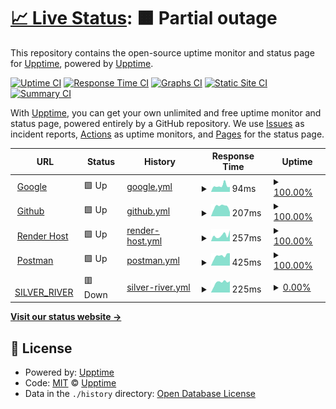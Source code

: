 # [📈 Live Status](https://upptime.github.io/upptime): <!--live status--> **🟧 Partial outage**

This repository contains the open-source uptime monitor and status page for [Upptime](https://upptime.js.org), powered by [Upptime](https://github.com/upptime/upptime).

[![Uptime CI](https://github.com/PabloBaeza56/ALERTS_SILVER_RIVER/workflows/Uptime%20CI/badge.svg)](https://github.com/PabloBaeza56/ALERTS_SILVER_RIVER/actions?query=workflow%3A%22Uptime+CI%22)
[![Response Time CI](https://github.com/PabloBaeza56/ALERTS_SILVER_RIVER/workflows/Response%20Time%20CI/badge.svg)](https://github.com/PabloBaeza56/ALERTS_SILVER_RIVER/actions?query=workflow%3A%22Response+Time+CI%22)
[![Graphs CI](https://github.com/PabloBaeza56/ALERTS_SILVER_RIVER/workflows/Graphs%20CI/badge.svg)](https://github.com/PabloBaeza56/ALERTS_SILVER_RIVER/actions?query=workflow%3A%22Graphs+CI%22)
[![Static Site CI](https://github.com/PabloBaeza56/ALERTS_SILVER_RIVER/workflows/Static%20Site%20CI/badge.svg)](https://github.com/PabloBaeza56/ALERTS_SILVER_RIVER/actions?query=workflow%3A%22Static+Site+CI%22)
[![Summary CI](https://github.com/PabloBaeza56/ALERTS_SILVER_RIVER/workflows/Summary%20CI/badge.svg)](https://github.com/PabloBaeza56/ALERTS_SILVER_RIVER/actions?query=workflow%3A%22Summary+CI%22)

With [Upptime](https://upptime.js.org), you can get your own unlimited and free uptime monitor and status page, powered entirely by a GitHub repository. We use [Issues](https://github.com/upptime/upptime/issues) as incident reports, [Actions](https://github.com/PabloBaeza56/ALERTS_SILVER_RIVER/actions) as uptime monitors, and [Pages](https://upptime.github.io/upptime) for the status page.

<!--start: status pages-->
<!-- This summary is generated by Upptime (https://github.com/upptime/upptime) -->
<!-- Do not edit this manually, your changes will be overwritten -->
<!-- prettier-ignore -->
| URL | Status | History | Response Time | Uptime |
| --- | ------ | ------- | ------------- | ------ |
| <img alt="" src="https://icons.duckduckgo.com/ip3/www.google.com.ico" height="13"> [Google](https://www.google.com) | 🟩 Up | [google.yml](https://github.com/PabloBaeza56/ALERTS_SILVER_RIVER/commits/HEAD/history/google.yml) | <details><summary><img alt="Response time graph" src="./graphs/google/response-time-week.png" height="20"> 94ms</summary><br><a href="https://PabloBaeza56.github.io/ALERTS_SILVER_RIVER/history/google"><img alt="Response time 96" src="https://img.shields.io/endpoint?url=https%3A%2F%2Fraw.githubusercontent.com%2FPabloBaeza56%2FALERTS_SILVER_RIVER%2FHEAD%2Fapi%2Fgoogle%2Fresponse-time.json"></a><br><a href="https://PabloBaeza56.github.io/ALERTS_SILVER_RIVER/history/google"><img alt="24-hour response time 75" src="https://img.shields.io/endpoint?url=https%3A%2F%2Fraw.githubusercontent.com%2FPabloBaeza56%2FALERTS_SILVER_RIVER%2FHEAD%2Fapi%2Fgoogle%2Fresponse-time-day.json"></a><br><a href="https://PabloBaeza56.github.io/ALERTS_SILVER_RIVER/history/google"><img alt="7-day response time 94" src="https://img.shields.io/endpoint?url=https%3A%2F%2Fraw.githubusercontent.com%2FPabloBaeza56%2FALERTS_SILVER_RIVER%2FHEAD%2Fapi%2Fgoogle%2Fresponse-time-week.json"></a><br><a href="https://PabloBaeza56.github.io/ALERTS_SILVER_RIVER/history/google"><img alt="30-day response time 96" src="https://img.shields.io/endpoint?url=https%3A%2F%2Fraw.githubusercontent.com%2FPabloBaeza56%2FALERTS_SILVER_RIVER%2FHEAD%2Fapi%2Fgoogle%2Fresponse-time-month.json"></a><br><a href="https://PabloBaeza56.github.io/ALERTS_SILVER_RIVER/history/google"><img alt="1-year response time 96" src="https://img.shields.io/endpoint?url=https%3A%2F%2Fraw.githubusercontent.com%2FPabloBaeza56%2FALERTS_SILVER_RIVER%2FHEAD%2Fapi%2Fgoogle%2Fresponse-time-year.json"></a></details> | <details><summary><a href="https://PabloBaeza56.github.io/ALERTS_SILVER_RIVER/history/google">100.00%</a></summary><a href="https://PabloBaeza56.github.io/ALERTS_SILVER_RIVER/history/google"><img alt="All-time uptime 100.00%" src="https://img.shields.io/endpoint?url=https%3A%2F%2Fraw.githubusercontent.com%2FPabloBaeza56%2FALERTS_SILVER_RIVER%2FHEAD%2Fapi%2Fgoogle%2Fuptime.json"></a><br><a href="https://PabloBaeza56.github.io/ALERTS_SILVER_RIVER/history/google"><img alt="24-hour uptime 100.00%" src="https://img.shields.io/endpoint?url=https%3A%2F%2Fraw.githubusercontent.com%2FPabloBaeza56%2FALERTS_SILVER_RIVER%2FHEAD%2Fapi%2Fgoogle%2Fuptime-day.json"></a><br><a href="https://PabloBaeza56.github.io/ALERTS_SILVER_RIVER/history/google"><img alt="7-day uptime 100.00%" src="https://img.shields.io/endpoint?url=https%3A%2F%2Fraw.githubusercontent.com%2FPabloBaeza56%2FALERTS_SILVER_RIVER%2FHEAD%2Fapi%2Fgoogle%2Fuptime-week.json"></a><br><a href="https://PabloBaeza56.github.io/ALERTS_SILVER_RIVER/history/google"><img alt="30-day uptime 100.00%" src="https://img.shields.io/endpoint?url=https%3A%2F%2Fraw.githubusercontent.com%2FPabloBaeza56%2FALERTS_SILVER_RIVER%2FHEAD%2Fapi%2Fgoogle%2Fuptime-month.json"></a><br><a href="https://PabloBaeza56.github.io/ALERTS_SILVER_RIVER/history/google"><img alt="1-year uptime 100.00%" src="https://img.shields.io/endpoint?url=https%3A%2F%2Fraw.githubusercontent.com%2FPabloBaeza56%2FALERTS_SILVER_RIVER%2FHEAD%2Fapi%2Fgoogle%2Fuptime-year.json"></a></details>
| <img alt="" src="https://icons.duckduckgo.com/ip3/github.com.ico" height="13"> [Github](https://github.com) | 🟩 Up | [github.yml](https://github.com/PabloBaeza56/ALERTS_SILVER_RIVER/commits/HEAD/history/github.yml) | <details><summary><img alt="Response time graph" src="./graphs/github/response-time-week.png" height="20"> 207ms</summary><br><a href="https://PabloBaeza56.github.io/ALERTS_SILVER_RIVER/history/github"><img alt="Response time 136" src="https://img.shields.io/endpoint?url=https%3A%2F%2Fraw.githubusercontent.com%2FPabloBaeza56%2FALERTS_SILVER_RIVER%2FHEAD%2Fapi%2Fgithub%2Fresponse-time.json"></a><br><a href="https://PabloBaeza56.github.io/ALERTS_SILVER_RIVER/history/github"><img alt="24-hour response time 76" src="https://img.shields.io/endpoint?url=https%3A%2F%2Fraw.githubusercontent.com%2FPabloBaeza56%2FALERTS_SILVER_RIVER%2FHEAD%2Fapi%2Fgithub%2Fresponse-time-day.json"></a><br><a href="https://PabloBaeza56.github.io/ALERTS_SILVER_RIVER/history/github"><img alt="7-day response time 207" src="https://img.shields.io/endpoint?url=https%3A%2F%2Fraw.githubusercontent.com%2FPabloBaeza56%2FALERTS_SILVER_RIVER%2FHEAD%2Fapi%2Fgithub%2Fresponse-time-week.json"></a><br><a href="https://PabloBaeza56.github.io/ALERTS_SILVER_RIVER/history/github"><img alt="30-day response time 136" src="https://img.shields.io/endpoint?url=https%3A%2F%2Fraw.githubusercontent.com%2FPabloBaeza56%2FALERTS_SILVER_RIVER%2FHEAD%2Fapi%2Fgithub%2Fresponse-time-month.json"></a><br><a href="https://PabloBaeza56.github.io/ALERTS_SILVER_RIVER/history/github"><img alt="1-year response time 136" src="https://img.shields.io/endpoint?url=https%3A%2F%2Fraw.githubusercontent.com%2FPabloBaeza56%2FALERTS_SILVER_RIVER%2FHEAD%2Fapi%2Fgithub%2Fresponse-time-year.json"></a></details> | <details><summary><a href="https://PabloBaeza56.github.io/ALERTS_SILVER_RIVER/history/github">100.00%</a></summary><a href="https://PabloBaeza56.github.io/ALERTS_SILVER_RIVER/history/github"><img alt="All-time uptime 100.00%" src="https://img.shields.io/endpoint?url=https%3A%2F%2Fraw.githubusercontent.com%2FPabloBaeza56%2FALERTS_SILVER_RIVER%2FHEAD%2Fapi%2Fgithub%2Fuptime.json"></a><br><a href="https://PabloBaeza56.github.io/ALERTS_SILVER_RIVER/history/github"><img alt="24-hour uptime 100.00%" src="https://img.shields.io/endpoint?url=https%3A%2F%2Fraw.githubusercontent.com%2FPabloBaeza56%2FALERTS_SILVER_RIVER%2FHEAD%2Fapi%2Fgithub%2Fuptime-day.json"></a><br><a href="https://PabloBaeza56.github.io/ALERTS_SILVER_RIVER/history/github"><img alt="7-day uptime 100.00%" src="https://img.shields.io/endpoint?url=https%3A%2F%2Fraw.githubusercontent.com%2FPabloBaeza56%2FALERTS_SILVER_RIVER%2FHEAD%2Fapi%2Fgithub%2Fuptime-week.json"></a><br><a href="https://PabloBaeza56.github.io/ALERTS_SILVER_RIVER/history/github"><img alt="30-day uptime 100.00%" src="https://img.shields.io/endpoint?url=https%3A%2F%2Fraw.githubusercontent.com%2FPabloBaeza56%2FALERTS_SILVER_RIVER%2FHEAD%2Fapi%2Fgithub%2Fuptime-month.json"></a><br><a href="https://PabloBaeza56.github.io/ALERTS_SILVER_RIVER/history/github"><img alt="1-year uptime 100.00%" src="https://img.shields.io/endpoint?url=https%3A%2F%2Fraw.githubusercontent.com%2FPabloBaeza56%2FALERTS_SILVER_RIVER%2FHEAD%2Fapi%2Fgithub%2Fuptime-year.json"></a></details>
| <img alt="" src="https://icons.duckduckgo.com/ip3/render.com.ico" height="13"> [Render Host](https://render.com) | 🟩 Up | [render-host.yml](https://github.com/PabloBaeza56/ALERTS_SILVER_RIVER/commits/HEAD/history/render-host.yml) | <details><summary><img alt="Response time graph" src="./graphs/render-host/response-time-week.png" height="20"> 257ms</summary><br><a href="https://PabloBaeza56.github.io/ALERTS_SILVER_RIVER/history/render-host"><img alt="Response time 310" src="https://img.shields.io/endpoint?url=https%3A%2F%2Fraw.githubusercontent.com%2FPabloBaeza56%2FALERTS_SILVER_RIVER%2FHEAD%2Fapi%2Frender-host%2Fresponse-time.json"></a><br><a href="https://PabloBaeza56.github.io/ALERTS_SILVER_RIVER/history/render-host"><img alt="24-hour response time 102" src="https://img.shields.io/endpoint?url=https%3A%2F%2Fraw.githubusercontent.com%2FPabloBaeza56%2FALERTS_SILVER_RIVER%2FHEAD%2Fapi%2Frender-host%2Fresponse-time-day.json"></a><br><a href="https://PabloBaeza56.github.io/ALERTS_SILVER_RIVER/history/render-host"><img alt="7-day response time 257" src="https://img.shields.io/endpoint?url=https%3A%2F%2Fraw.githubusercontent.com%2FPabloBaeza56%2FALERTS_SILVER_RIVER%2FHEAD%2Fapi%2Frender-host%2Fresponse-time-week.json"></a><br><a href="https://PabloBaeza56.github.io/ALERTS_SILVER_RIVER/history/render-host"><img alt="30-day response time 310" src="https://img.shields.io/endpoint?url=https%3A%2F%2Fraw.githubusercontent.com%2FPabloBaeza56%2FALERTS_SILVER_RIVER%2FHEAD%2Fapi%2Frender-host%2Fresponse-time-month.json"></a><br><a href="https://PabloBaeza56.github.io/ALERTS_SILVER_RIVER/history/render-host"><img alt="1-year response time 310" src="https://img.shields.io/endpoint?url=https%3A%2F%2Fraw.githubusercontent.com%2FPabloBaeza56%2FALERTS_SILVER_RIVER%2FHEAD%2Fapi%2Frender-host%2Fresponse-time-year.json"></a></details> | <details><summary><a href="https://PabloBaeza56.github.io/ALERTS_SILVER_RIVER/history/render-host">100.00%</a></summary><a href="https://PabloBaeza56.github.io/ALERTS_SILVER_RIVER/history/render-host"><img alt="All-time uptime 100.00%" src="https://img.shields.io/endpoint?url=https%3A%2F%2Fraw.githubusercontent.com%2FPabloBaeza56%2FALERTS_SILVER_RIVER%2FHEAD%2Fapi%2Frender-host%2Fuptime.json"></a><br><a href="https://PabloBaeza56.github.io/ALERTS_SILVER_RIVER/history/render-host"><img alt="24-hour uptime 100.00%" src="https://img.shields.io/endpoint?url=https%3A%2F%2Fraw.githubusercontent.com%2FPabloBaeza56%2FALERTS_SILVER_RIVER%2FHEAD%2Fapi%2Frender-host%2Fuptime-day.json"></a><br><a href="https://PabloBaeza56.github.io/ALERTS_SILVER_RIVER/history/render-host"><img alt="7-day uptime 100.00%" src="https://img.shields.io/endpoint?url=https%3A%2F%2Fraw.githubusercontent.com%2FPabloBaeza56%2FALERTS_SILVER_RIVER%2FHEAD%2Fapi%2Frender-host%2Fuptime-week.json"></a><br><a href="https://PabloBaeza56.github.io/ALERTS_SILVER_RIVER/history/render-host"><img alt="30-day uptime 100.00%" src="https://img.shields.io/endpoint?url=https%3A%2F%2Fraw.githubusercontent.com%2FPabloBaeza56%2FALERTS_SILVER_RIVER%2FHEAD%2Fapi%2Frender-host%2Fuptime-month.json"></a><br><a href="https://PabloBaeza56.github.io/ALERTS_SILVER_RIVER/history/render-host"><img alt="1-year uptime 100.00%" src="https://img.shields.io/endpoint?url=https%3A%2F%2Fraw.githubusercontent.com%2FPabloBaeza56%2FALERTS_SILVER_RIVER%2FHEAD%2Fapi%2Frender-host%2Fuptime-year.json"></a></details>
| <img alt="" src="https://icons.duckduckgo.com/ip3/community.postman.com.ico" height="13"> [Postman](https://community.postman.com) | 🟩 Up | [postman.yml](https://github.com/PabloBaeza56/ALERTS_SILVER_RIVER/commits/HEAD/history/postman.yml) | <details><summary><img alt="Response time graph" src="./graphs/postman/response-time-week.png" height="20"> 425ms</summary><br><a href="https://PabloBaeza56.github.io/ALERTS_SILVER_RIVER/history/postman"><img alt="Response time 399" src="https://img.shields.io/endpoint?url=https%3A%2F%2Fraw.githubusercontent.com%2FPabloBaeza56%2FALERTS_SILVER_RIVER%2FHEAD%2Fapi%2Fpostman%2Fresponse-time.json"></a><br><a href="https://PabloBaeza56.github.io/ALERTS_SILVER_RIVER/history/postman"><img alt="24-hour response time 482" src="https://img.shields.io/endpoint?url=https%3A%2F%2Fraw.githubusercontent.com%2FPabloBaeza56%2FALERTS_SILVER_RIVER%2FHEAD%2Fapi%2Fpostman%2Fresponse-time-day.json"></a><br><a href="https://PabloBaeza56.github.io/ALERTS_SILVER_RIVER/history/postman"><img alt="7-day response time 425" src="https://img.shields.io/endpoint?url=https%3A%2F%2Fraw.githubusercontent.com%2FPabloBaeza56%2FALERTS_SILVER_RIVER%2FHEAD%2Fapi%2Fpostman%2Fresponse-time-week.json"></a><br><a href="https://PabloBaeza56.github.io/ALERTS_SILVER_RIVER/history/postman"><img alt="30-day response time 399" src="https://img.shields.io/endpoint?url=https%3A%2F%2Fraw.githubusercontent.com%2FPabloBaeza56%2FALERTS_SILVER_RIVER%2FHEAD%2Fapi%2Fpostman%2Fresponse-time-month.json"></a><br><a href="https://PabloBaeza56.github.io/ALERTS_SILVER_RIVER/history/postman"><img alt="1-year response time 399" src="https://img.shields.io/endpoint?url=https%3A%2F%2Fraw.githubusercontent.com%2FPabloBaeza56%2FALERTS_SILVER_RIVER%2FHEAD%2Fapi%2Fpostman%2Fresponse-time-year.json"></a></details> | <details><summary><a href="https://PabloBaeza56.github.io/ALERTS_SILVER_RIVER/history/postman">100.00%</a></summary><a href="https://PabloBaeza56.github.io/ALERTS_SILVER_RIVER/history/postman"><img alt="All-time uptime 100.00%" src="https://img.shields.io/endpoint?url=https%3A%2F%2Fraw.githubusercontent.com%2FPabloBaeza56%2FALERTS_SILVER_RIVER%2FHEAD%2Fapi%2Fpostman%2Fuptime.json"></a><br><a href="https://PabloBaeza56.github.io/ALERTS_SILVER_RIVER/history/postman"><img alt="24-hour uptime 100.00%" src="https://img.shields.io/endpoint?url=https%3A%2F%2Fraw.githubusercontent.com%2FPabloBaeza56%2FALERTS_SILVER_RIVER%2FHEAD%2Fapi%2Fpostman%2Fuptime-day.json"></a><br><a href="https://PabloBaeza56.github.io/ALERTS_SILVER_RIVER/history/postman"><img alt="7-day uptime 100.00%" src="https://img.shields.io/endpoint?url=https%3A%2F%2Fraw.githubusercontent.com%2FPabloBaeza56%2FALERTS_SILVER_RIVER%2FHEAD%2Fapi%2Fpostman%2Fuptime-week.json"></a><br><a href="https://PabloBaeza56.github.io/ALERTS_SILVER_RIVER/history/postman"><img alt="30-day uptime 100.00%" src="https://img.shields.io/endpoint?url=https%3A%2F%2Fraw.githubusercontent.com%2FPabloBaeza56%2FALERTS_SILVER_RIVER%2FHEAD%2Fapi%2Fpostman%2Fuptime-month.json"></a><br><a href="https://PabloBaeza56.github.io/ALERTS_SILVER_RIVER/history/postman"><img alt="1-year uptime 100.00%" src="https://img.shields.io/endpoint?url=https%3A%2F%2Fraw.githubusercontent.com%2FPabloBaeza56%2FALERTS_SILVER_RIVER%2FHEAD%2Fapi%2Fpostman%2Fuptime-year.json"></a></details>
| <img alt="" src="https://icons.duckduckgo.com/ip3/docker-silver-river.onrender.com.ico" height="13"> [SILVER_RIVER](https://docker-silver-river.onrender.com/ping) | 🟥 Down | [silver-river.yml](https://github.com/PabloBaeza56/ALERTS_SILVER_RIVER/commits/HEAD/history/silver-river.yml) | <details><summary><img alt="Response time graph" src="./graphs/silver-river/response-time-week.png" height="20"> 225ms</summary><br><a href="https://PabloBaeza56.github.io/ALERTS_SILVER_RIVER/history/silver-river"><img alt="Response time 295" src="https://img.shields.io/endpoint?url=https%3A%2F%2Fraw.githubusercontent.com%2FPabloBaeza56%2FALERTS_SILVER_RIVER%2FHEAD%2Fapi%2Fsilver-river%2Fresponse-time.json"></a><br><a href="https://PabloBaeza56.github.io/ALERTS_SILVER_RIVER/history/silver-river"><img alt="24-hour response time 293" src="https://img.shields.io/endpoint?url=https%3A%2F%2Fraw.githubusercontent.com%2FPabloBaeza56%2FALERTS_SILVER_RIVER%2FHEAD%2Fapi%2Fsilver-river%2Fresponse-time-day.json"></a><br><a href="https://PabloBaeza56.github.io/ALERTS_SILVER_RIVER/history/silver-river"><img alt="7-day response time 225" src="https://img.shields.io/endpoint?url=https%3A%2F%2Fraw.githubusercontent.com%2FPabloBaeza56%2FALERTS_SILVER_RIVER%2FHEAD%2Fapi%2Fsilver-river%2Fresponse-time-week.json"></a><br><a href="https://PabloBaeza56.github.io/ALERTS_SILVER_RIVER/history/silver-river"><img alt="30-day response time 295" src="https://img.shields.io/endpoint?url=https%3A%2F%2Fraw.githubusercontent.com%2FPabloBaeza56%2FALERTS_SILVER_RIVER%2FHEAD%2Fapi%2Fsilver-river%2Fresponse-time-month.json"></a><br><a href="https://PabloBaeza56.github.io/ALERTS_SILVER_RIVER/history/silver-river"><img alt="1-year response time 295" src="https://img.shields.io/endpoint?url=https%3A%2F%2Fraw.githubusercontent.com%2FPabloBaeza56%2FALERTS_SILVER_RIVER%2FHEAD%2Fapi%2Fsilver-river%2Fresponse-time-year.json"></a></details> | <details><summary><a href="https://PabloBaeza56.github.io/ALERTS_SILVER_RIVER/history/silver-river">0.00%</a></summary><a href="https://PabloBaeza56.github.io/ALERTS_SILVER_RIVER/history/silver-river"><img alt="All-time uptime 0.28%" src="https://img.shields.io/endpoint?url=https%3A%2F%2Fraw.githubusercontent.com%2FPabloBaeza56%2FALERTS_SILVER_RIVER%2FHEAD%2Fapi%2Fsilver-river%2Fuptime.json"></a><br><a href="https://PabloBaeza56.github.io/ALERTS_SILVER_RIVER/history/silver-river"><img alt="24-hour uptime 0.00%" src="https://img.shields.io/endpoint?url=https%3A%2F%2Fraw.githubusercontent.com%2FPabloBaeza56%2FALERTS_SILVER_RIVER%2FHEAD%2Fapi%2Fsilver-river%2Fuptime-day.json"></a><br><a href="https://PabloBaeza56.github.io/ALERTS_SILVER_RIVER/history/silver-river"><img alt="7-day uptime 0.00%" src="https://img.shields.io/endpoint?url=https%3A%2F%2Fraw.githubusercontent.com%2FPabloBaeza56%2FALERTS_SILVER_RIVER%2FHEAD%2Fapi%2Fsilver-river%2Fuptime-week.json"></a><br><a href="https://PabloBaeza56.github.io/ALERTS_SILVER_RIVER/history/silver-river"><img alt="30-day uptime 0.28%" src="https://img.shields.io/endpoint?url=https%3A%2F%2Fraw.githubusercontent.com%2FPabloBaeza56%2FALERTS_SILVER_RIVER%2FHEAD%2Fapi%2Fsilver-river%2Fuptime-month.json"></a><br><a href="https://PabloBaeza56.github.io/ALERTS_SILVER_RIVER/history/silver-river"><img alt="1-year uptime 0.28%" src="https://img.shields.io/endpoint?url=https%3A%2F%2Fraw.githubusercontent.com%2FPabloBaeza56%2FALERTS_SILVER_RIVER%2FHEAD%2Fapi%2Fsilver-river%2Fuptime-year.json"></a></details>

<!--end: status pages-->

[**Visit our status website →**](https://upptime.github.io/upptime)

## 📄 License

- Powered by: [Upptime](https://github.com/upptime/upptime)
- Code: [MIT](./LICENSE) © [Upptime](https://upptime.js.org)
- Data in the `./history` directory: [Open Database License](https://opendatacommons.org/licenses/odbl/1-0/)
